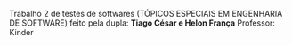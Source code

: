 Trabalho 2 de testes de softwares (TÓPICOS ESPECIAIS EM ENGENHARIA DE SOFTWARE) feito pela dupla: **Tiago César e Helon França**
Professor: Kinder
